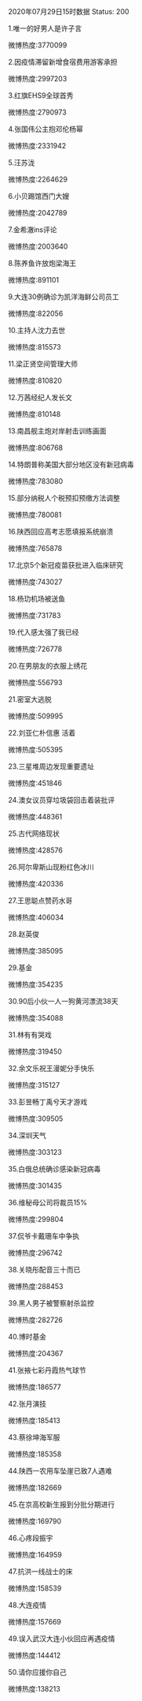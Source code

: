 2020年07月29日15时数据
Status: 200

1.唯一的好男人是许子言

微博热度:3770099

2.因疫情滞留新增食宿费用游客承担

微博热度:2997203

3.红旗EHS9全球首秀

微博热度:2790973

4.张国伟公主抱邓伦杨幂

微博热度:2331942

5.汪苏泷

微博热度:2264629

6.小贝踢馆西门大嫂

微博热度:2042789

7.金希澈ins评论

微博热度:2003640

8.陈养鱼许放炮梁海王

微博热度:891101

9.大连30例确诊为凯洋海鲜公司员工

微博热度:822056

10.主持人沈力去世

微博热度:815573

11.梁正贤空间管理大师

微博热度:810820

12.万茜经纪人发长文

微博热度:810148

13.南昌舰主炮对岸射击训练画面

微博热度:806768

14.特朗普称美国大部分地区没有新冠病毒

微博热度:783080

15.部分纳税人个税预扣预缴方法调整

微博热度:780081

16.陕西回应高考志愿填报系统崩溃

微博热度:765878

17.北京5个新冠疫苗获批进入临床研究

微博热度:743027

18.杨玏机场被送鱼

微博热度:731783

19.代入感太强了我已经

微博热度:726778

20.在男朋友的衣服上绣花

微博热度:556793

21.密室大逃脱

微博热度:509995

22.刘亚仁朴信惠 活着

微博热度:505395

23.三星堆周边发现重要遗址

微博热度:451846

24.澳女议员穿垃圾袋回击着装批评

微博热度:448361

25.古代网络现状

微博热度:428576

26.阿尔卑斯山现粉红色冰川

微博热度:420336

27.王思聪点赞药水哥

微博热度:406034

28.赵英俊

微博热度:385095

29.基金

微博热度:354235

30.90后小伙一人一狗黄河漂流38天

微博热度:354088

31.林有有哭戏

微博热度:319450

32.余文乐祝王漫妮分手快乐

微博热度:315127

33.彭昱畅丁禹兮天才游戏

微博热度:309505

34.深圳天气

微博热度:303123

35.白俄总统确诊感染新冠病毒

微博热度:301435

36.维秘母公司将裁员15%

微博热度:299804

37.侃爷卡戴珊车中争执

微博热度:296742

38.关晓彤配音三十而已

微博热度:288453

39.黑人男子被警察射杀监控

微博热度:282726

40.博时基金

微博热度:204367

41.张掖七彩丹霞热气球节

微博热度:186577

42.张月演技

微博热度:185413

43.蔡徐坤海军服

微博热度:185358

44.陕西一农用车坠崖已致7人遇难

微博热度:182669

45.在京高校新生报到分批分期进行

微博热度:169790

46.心疼段振宇

微博热度:164959

47.抗洪一线战士的床

微博热度:158539

48.大连疫情

微博热度:157669

49.误入武汉大连小伙回应再遇疫情

微博热度:144412

50.请你应援你自己

微博热度:138213

